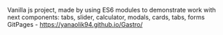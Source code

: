 Vanilla js project, made by using ES6 modules to demonstrate work with next components: tabs, slider, calculator, modals, cards, tabs, forms
GitPages - https://yanaolik94.github.io/Gastro/
